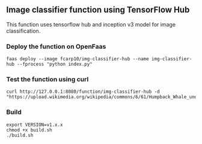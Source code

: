 ## Image classifier function using TensorFlow Hub

This function uses tensorflow hub and inception v3 model for image classification.

### Deploy the function on OpenFaas

```
faas deploy --image fcarp10/img-classifier-hub --name img-classifier-hub --fprocess "python index.py"
```

### Test the function using curl

```
curl http://127.0.0.1:8080/function/img-classifier-hub -d "https://upload.wikimedia.org/wikipedia/commons/6/61/Humpback_Whale_underwater_shot.jpg"
```

### Build 

```
export VERSION=v1.x.x
chmod +x build.sh
./build.sh
```

